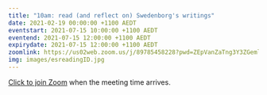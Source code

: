 ```yaml
---
title: "10am: read (and reflect on) Swedenborg's writings"
date: 2021-02-19 00:00:00 +1100 AEDT
eventstart: 2021-07-15 10:00:00 +1100 AEDT
eventend: 2021-07-15 12:00:00 +1100 AEDT
expirydate: 2021-07-15 12:00:00 +1100 AEDT
zoomlink: https://us02web.zoom.us/j/89785458228?pwd=ZEpVanZaTng3Y3ZGeml0R2RjcTY1QT09
img: images/esreadingID.jpg
---
```


[Click to join Zoom](https://us02web.zoom.us/j/89785458228?pwd=ZEpVanZaTng3Y3ZGeml0R2RjcTY1QT09) when the meeting time arrives.



